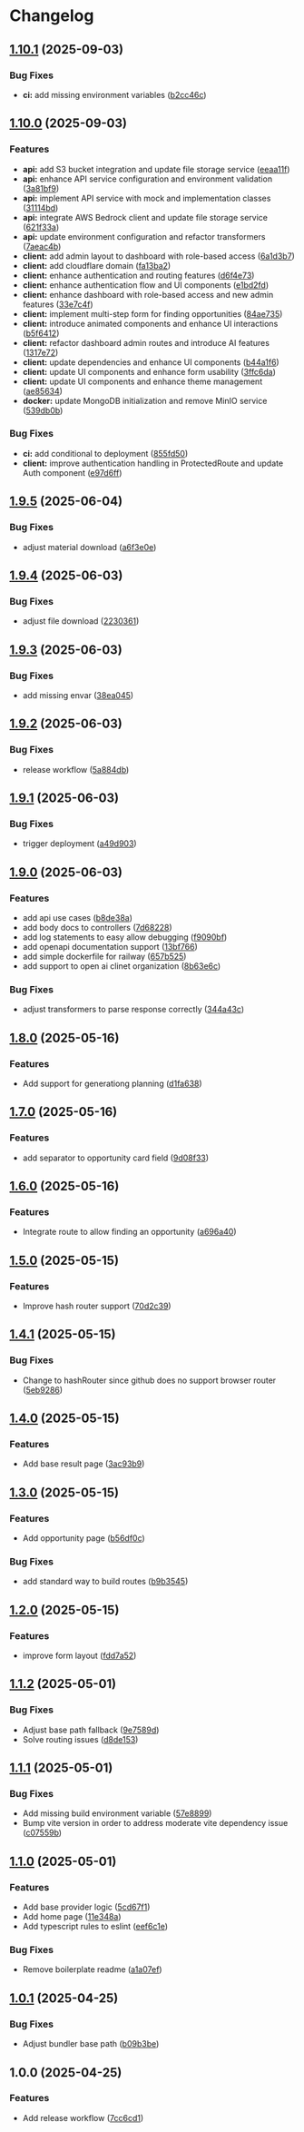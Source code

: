 # Changelog

## [1.10.1](https://github.com/obf-software/confi/compare/v1.10.0...v1.10.1) (2025-09-03)


### Bug Fixes

* **ci:** add missing environment variables ([b2cc46c](https://github.com/obf-software/confi/commit/b2cc46c959bfcb514a5d482fa9f4f11e1ba72573))

## [1.10.0](https://github.com/obf-software/confi/compare/v1.9.5...v1.10.0) (2025-09-03)


### Features

* **api:** add S3 bucket integration and update file storage service ([eeaa11f](https://github.com/obf-software/confi/commit/eeaa11f1cc5a65016c5bdeed23443ae5e051e9cc))
* **api:** enhance API service configuration and environment validation ([3a81bf9](https://github.com/obf-software/confi/commit/3a81bf9b5c7dc03f7d1281b1e54a5034b976a254))
* **api:** implement API service with mock and implementation classes ([31114bd](https://github.com/obf-software/confi/commit/31114bd94cec2174a6a319d90821223c0dc67379))
* **api:** integrate AWS Bedrock client and update file storage service ([621f33a](https://github.com/obf-software/confi/commit/621f33a4a8aa84b0141a69dc5b4fc893f0f038c5))
* **api:** update environment configuration and refactor transformers ([7aeac4b](https://github.com/obf-software/confi/commit/7aeac4b436edbe714a45729df0bafdf24333fb71))
* **client:** add admin layout to dashboard with role-based access ([6a1d3b7](https://github.com/obf-software/confi/commit/6a1d3b70827fc8433b02c0c1cf7dc959d3c00130))
* **client:** add cloudflare domain ([fa13ba2](https://github.com/obf-software/confi/commit/fa13ba2bebc274f3b69dd68a97d99f557f561e73))
* **client:** enhance authentication and routing features ([d6f4e73](https://github.com/obf-software/confi/commit/d6f4e7386f5283e99e85d351fe8c41487abd7e86))
* **client:** enhance authentication flow and UI components ([e1bd2fd](https://github.com/obf-software/confi/commit/e1bd2fdbd9c6391a5c09d7f379a36a806dabc194))
* **client:** enhance dashboard with role-based access and new admin features ([33e7c4f](https://github.com/obf-software/confi/commit/33e7c4f95b973c700640fd1b5f83edb3ad2f5b4b))
* **client:** implement multi-step form for finding opportunities ([84ae735](https://github.com/obf-software/confi/commit/84ae7357650cb4bf355a6eb3b7f83eb3a87e77e3))
* **client:** introduce animated components and enhance UI interactions ([b5f6412](https://github.com/obf-software/confi/commit/b5f6412276237a6c751eadec12fb17e4bd0654c0))
* **client:** refactor dashboard admin routes and introduce AI features ([1317e72](https://github.com/obf-software/confi/commit/1317e72fad55f062d6d3d83e1256563e1e24c5dc))
* **client:** update dependencies and enhance UI components ([b44a1f6](https://github.com/obf-software/confi/commit/b44a1f6d03707700cbb5ba36d3eb2f28545973e6))
* **client:** update UI components and enhance form usability ([3ffc6da](https://github.com/obf-software/confi/commit/3ffc6da9ac91dbf561a0c5c56c87fbf726e41ca1))
* **client:** update UI components and enhance theme management ([ae85634](https://github.com/obf-software/confi/commit/ae856341b3ec48ca09f3cb63f8f0fa3e29c265a1))
* **docker:** update MongoDB initialization and remove MinIO service ([539db0b](https://github.com/obf-software/confi/commit/539db0b9afd746966838058e765b103bb40a201e))


### Bug Fixes

* **ci:** add conditional to deployment ([855fd50](https://github.com/obf-software/confi/commit/855fd50eb2a205a3207f97193ee413b77036ba99))
* **client:** improve authentication handling in ProtectedRoute and update Auth component ([e97d6ff](https://github.com/obf-software/confi/commit/e97d6ffc476ee6da79f605df493b793a865fd886))

## [1.9.5](https://github.com/obf-software/confi/compare/v1.9.4...v1.9.5) (2025-06-04)


### Bug Fixes

* adjust material download ([a6f3e0e](https://github.com/obf-software/confi/commit/a6f3e0ed6d69367c55c11ac064ba6496993e4da2))

## [1.9.4](https://github.com/obf-software/confi/compare/v1.9.3...v1.9.4) (2025-06-03)


### Bug Fixes

* adjust file download ([2230361](https://github.com/obf-software/confi/commit/223036136b8521d7d451d2350a33fb8d20d74211))

## [1.9.3](https://github.com/obf-software/confi/compare/v1.9.2...v1.9.3) (2025-06-03)


### Bug Fixes

* add missing envar ([38ea045](https://github.com/obf-software/confi/commit/38ea045d52833575ea49a567dcbd3588b0bcba74))

## [1.9.2](https://github.com/obf-software/confi/compare/v1.9.1...v1.9.2) (2025-06-03)


### Bug Fixes

* release workflow ([5a884db](https://github.com/obf-software/confi/commit/5a884db3201b5a559985b689f3711c40cc381334))

## [1.9.1](https://github.com/obf-software/confi/compare/v1.9.0...v1.9.1) (2025-06-03)


### Bug Fixes

* trigger deployment ([a49d903](https://github.com/obf-software/confi/commit/a49d9038426ef13a20a3bc16c32b64a5e2172232))

## [1.9.0](https://github.com/obf-software/confi/compare/v1.8.0...v1.9.0) (2025-06-03)


### Features

* add api use cases ([b8de38a](https://github.com/obf-software/confi/commit/b8de38a595bc7af08d282c419d35431f5e78eeba))
* add body docs to controllers ([7d68228](https://github.com/obf-software/confi/commit/7d68228e4a738f329bcdd04c586006128590130f))
* add log statements to easy allow debugging ([f9090bf](https://github.com/obf-software/confi/commit/f9090bf66eafd849d6034e6a6fb5f7531ecffaa3))
* add openapi documentation support ([13bf766](https://github.com/obf-software/confi/commit/13bf766c171f5b532b720eaa40311b5297b9e1db))
* add simple dockerfile for railway ([657b525](https://github.com/obf-software/confi/commit/657b525e16d221902d42e0de6c1acb2a6511ed7f))
* add support to open ai clinet organization ([8b63e6c](https://github.com/obf-software/confi/commit/8b63e6c16c7bcc3bf700991e7a5900db767479d6))


### Bug Fixes

* adjust transformers to parse response correctly ([344a43c](https://github.com/obf-software/confi/commit/344a43cb264a5a4a0b856a48f8712408bb135b24))

## [1.8.0](https://github.com/obf-software/confi/compare/v1.7.0...v1.8.0) (2025-05-16)


### Features

* Add support for generationg planning ([d1fa638](https://github.com/obf-software/confi/commit/d1fa638f55de3cb93269b901fb57ef0caf6f7585))

## [1.7.0](https://github.com/obf-software/confi/compare/v1.6.0...v1.7.0) (2025-05-16)


### Features

* add separator to opportunity card field ([9d08f33](https://github.com/obf-software/confi/commit/9d08f3351c53d67950f191586fcd8ed574bd28da))

## [1.6.0](https://github.com/obf-software/confi/compare/v1.5.0...v1.6.0) (2025-05-16)


### Features

* Integrate route to allow finding an opportunity ([a696a40](https://github.com/obf-software/confi/commit/a696a408fcda6165b19a166d469db04d505460c9))

## [1.5.0](https://github.com/obf-software/confi/compare/v1.4.1...v1.5.0) (2025-05-15)


### Features

* Improve hash router support ([70d2c39](https://github.com/obf-software/confi/commit/70d2c39de8ab23a3dd969071b1e1028f31328c51))

## [1.4.1](https://github.com/obf-software/confi/compare/v1.4.0...v1.4.1) (2025-05-15)


### Bug Fixes

* Change to hashRouter since github does no support browser router ([5eb9286](https://github.com/obf-software/confi/commit/5eb9286218b0f7139b6ab7317cc26ae617ea26a5))

## [1.4.0](https://github.com/obf-software/confi/compare/v1.3.0...v1.4.0) (2025-05-15)


### Features

* Add base result page ([3ac93b9](https://github.com/obf-software/confi/commit/3ac93b9d3c5b58750ef14468d4f5be6a58a48f08))

## [1.3.0](https://github.com/obf-software/confi/compare/v1.2.0...v1.3.0) (2025-05-15)


### Features

* Add opportunity page ([b56df0c](https://github.com/obf-software/confi/commit/b56df0cdeb04c8edc7cce3703574b84cb6f60fdc))


### Bug Fixes

* add standard way to build routes ([b9b3545](https://github.com/obf-software/confi/commit/b9b3545639b49ecb23262cf1c4d37c0fecb68a2c))

## [1.2.0](https://github.com/obf-software/confi/compare/v1.1.2...v1.2.0) (2025-05-15)


### Features

* improve form layout ([fdd7a52](https://github.com/obf-software/confi/commit/fdd7a5258ee78d65e65d19956094ab06a423378b))

## [1.1.2](https://github.com/obf-software/confi/compare/v1.1.1...v1.1.2) (2025-05-01)


### Bug Fixes

* Adjust base path fallback ([9e7589d](https://github.com/obf-software/confi/commit/9e7589db333eea0a9ea01898aa42448b3788675f))
* Solve routing issues ([d8de153](https://github.com/obf-software/confi/commit/d8de1530a590009bd63347dd6b1b9d8094943025))

## [1.1.1](https://github.com/obf-software/confi/compare/v1.1.0...v1.1.1) (2025-05-01)


### Bug Fixes

* Add missing build environment variable ([57e8899](https://github.com/obf-software/confi/commit/57e889976f7b11a106735eaaf8421ba54acebafd))
* Bump vite version in order to address moderate vite dependency issue ([c07559b](https://github.com/obf-software/confi/commit/c07559b0bc91ee6fb748901f604dd1a3125289b6))

## [1.1.0](https://github.com/obf-software/confi/compare/v1.0.1...v1.1.0) (2025-05-01)


### Features

* Add base provider logic ([5cd67f1](https://github.com/obf-software/confi/commit/5cd67f120f8208faa9abfa991fa20aa22de171e1))
* Add home page ([11e348a](https://github.com/obf-software/confi/commit/11e348a8fb666fcd6ff1528b301ac226d8a04257))
* Add typescript rules to eslint ([eef6c1e](https://github.com/obf-software/confi/commit/eef6c1eb932cfb4c0e7006444fc2eec142cb202b))


### Bug Fixes

* Remove boilerplate readme ([a1a07ef](https://github.com/obf-software/confi/commit/a1a07ef7d15c568fa8c3f9957fbae961af100bfb))

## [1.0.1](https://github.com/obf-software/confi/compare/v1.0.0...v1.0.1) (2025-04-25)


### Bug Fixes

* Adjust bundler base path ([b09b3be](https://github.com/obf-software/confi/commit/b09b3be7ffd3e43400180ef5ea6b2890a6965e29))

## 1.0.0 (2025-04-25)


### Features

* Add release workflow ([7cc6cd1](https://github.com/obf-software/confi/commit/7cc6cd135f25a6f2b291e36ec738ece3ef60714b))
